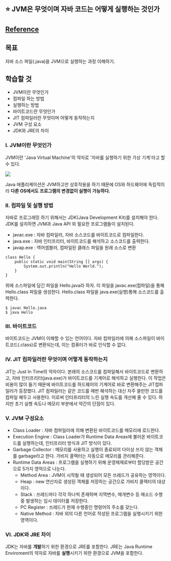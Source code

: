 ## :star: JVM은 무엇이며 자바 코드는 어떻게 실행하는 것인가

## [Reference](https://github.com/whiteship/live-study)

## 목표
자바 소스 파일(.java)을 JVM으로 실행하는 과정 이해하기.

## 학습할 것
- JVM이란 무엇인가
- 컴파일 하는 방법
- 실행하는 방법
- 바이트코드란 무엇인가
- JIT 컴파일러란 무엇이며 어떻게 동작하는지
- JVM 구성 요소
- JDK와 JRE의 차이

### I. JVM이란 무엇인가
JVM이란 'Java Virtual Machine'의 약자로 '자바를 실행하기 위한 가상 기계'라고 할 수 있다.

![](https://user-images.githubusercontent.com/78870076/112854578-f5779780-90e8-11eb-80fe-ee3e8ebc4541.png)

Java 애플리케이션은 JVM하고만 상호작용을 하기 때문에 OS와 하드웨어에 독립적이라 **다른 OS에서도 프로그램의 변경없이 실행이 가능하다.**

### II. 컴파일 및 실행 방법
자바로 프로그래밍 하기 위해서는 JDK(Java Development Kit)를 설치해야 한다. JDK를 설치하면 JVM과 Java API 외 필요한 프로그램들이 설치된다.

- javac.exe : 자바 컴파일러, 자바 소스코드를 바이트코드로 컴파일한다.
- java.exe : 자바 인터프리터, 바이트코드를 해석하고 소스코드를 출력한다.
- javap.exe : 역어셈블러, 컴파일된 클래스 파일을 원래 소스로 변환

```
class Hello {
    public static void main(String [] args) {
        System.out.println("Hello World.");
    }
}
```

위에 소스파일에 담긴 파일을 Hello.java라 하자. 이 파일을 javac.exe(컴파일)을 통해 Hello.class 파일을 생성한다. Hello.class 파일을 java.exe(실행)통해 소스코드를 출력한다.

```
$ javac Hello.java
$ java Hello
```

### III. 바이트코드
바이트코드는 JVM이 이해할 수 있는 언어이다. 자바 컴파일러에 의해 소스파일이 바이트코드(.class)로 변환되는데, 이는 컴퓨터가 바로 인식할 수 없다. 

### IV. JIT 컴파일러란 무엇이며 어떻게 동작하는지
JIT는 Just In Time의 약자이다. 본래의 소스코드를 컴파일해서 바이트코드로 변환하고, 자바 인터프리터(java.exe)가 바이트코드를 기계어로 해석하고 실행한다. 이 작업은 비용이 많이 들기 때문에 바이트코드를 하드웨어의 기계어로 바로 변환해주는 JIT컴파일러가 등장했다.
JIT 컴파일러는 같은 코드를 매번 해석하는 대신 자주 쓸만한 코드를 컴파일 해두고 사용한다. 이로써 인터프리터의 느린 실행 속도를 개선해 줄 수 있다. 하지만 초기 실행 속도나 메모리 부분에서 약간의 단점이 있다.

### V. JVM 구성요소
- Class Loader : 자바 컴파일러에 의해 변환된 바이트코드를 메모리에 로드한다.
- Execution Engine : Class Loader가 Runtime Data Areas에 불러온 바이트코드를 실행하는데, 인터프리터 방식과 JIT 방식이 있다.
- Garbage Collector : 메모리를 사용하고 실행이 종료되어 다이상 쓰지 않는 객체를 garbage라고 한다. 가비지 콜렉터는 자동으로 메모리를 관리해준다.
- Runtime Data Areas : 프로그램을 실행하기 위해 운영체제로부터 할당받은 공간으로 5가지 영억으로 나눈다.
    - Method Area : JVM이 시작될 때 생성되어 모든 쓰레드가 공유하는 영역이다.
    - Heap : new 연산자로 생성된 객체를 저장하는 공간으로 가비지 콜렉터의 대상이다.
    - Stack : 쓰레드마다 각각 하나씩 존재하며 지역변수, 매개변수 등 매소드 수행 중 발생하는 임시 데이터를 저장한다.
    - PC Register : 쓰레드가 현재 수행중인 명령어의 주소를 갖는다.
    - Native Method : 자바 외의 다른 언어로 작성된 프로그램을 실행시키기 위한 영역이다.

### VI. JDK와 JRE 차이
JDK는 자바를 **개발**하기 위한 환경으로 JRE를 포함한다. JRE는 Java Runtime Enviroment의 약자로 자바를 **실행**시키기 위한 환경으로 JVM을 포함한다.